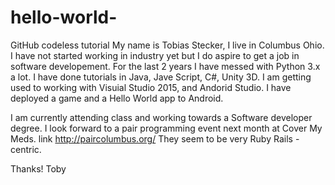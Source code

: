 # hello-world-
GitHub codeless tutorial
My name is Tobias Stecker, I live in Columbus Ohio. I have not started working in industry yet but I do aspire to get a job in software developement. For the last 2 years I have messed with Python 3.x a lot. I have done tutorials in Java, Jave Script, C#, Unity 3D. I am getting used to working with Visuial Studio 2015, and Andorid Studio. I have deployed a game and a Hello World app to Android.

I am currently attending class and working towards a Software developer degree. I look forward to a pair programming event next month at Cover My Meds. link http://paircolumbus.org/
They seem to be very Ruby Rails -centric.

Thanks!
Toby

